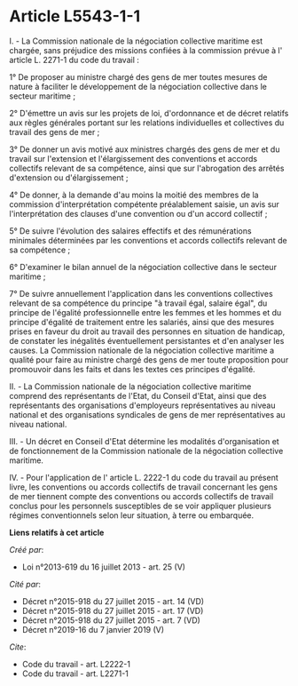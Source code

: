 # Article L5543-1-1

I. - La Commission nationale de la négociation collective maritime est chargée, sans préjudice des missions confiées à la
commission prévue à l' article L. 2271-1 du code du travail : 

1° De proposer au ministre chargé des gens de mer toutes mesures de nature à faciliter le développement de la négociation
collective dans le secteur maritime ; 

2° D'émettre un avis sur les projets de loi, d'ordonnance et de décret relatifs aux règles générales portant sur les
relations individuelles et collectives du travail des gens de mer ; 

3° De donner un avis motivé aux ministres chargés des gens de mer et du travail sur l'extension et l'élargissement des
conventions et accords collectifs relevant de sa compétence, ainsi que sur l'abrogation des arrêtés d'extension ou
d'élargissement ; 

4° De donner, à la demande d'au moins la moitié des membres de la commission d'interprétation compétente préalablement
saisie, un avis sur l'interprétation des clauses d'une convention ou d'un accord collectif ; 

5° De suivre l'évolution des salaires effectifs et des rémunérations minimales déterminées par les conventions et accords
collectifs relevant de sa compétence ; 

6° D'examiner le bilan annuel de la négociation collective dans le secteur maritime ; 

7° De suivre annuellement l'application dans les conventions collectives relevant de sa compétence du principe "à travail
égal, salaire égal", du principe de l'égalité professionnelle entre les femmes et les hommes et du principe d'égalité de
traitement entre les salariés, ainsi que des mesures prises en faveur du droit au travail des personnes en situation de
handicap, de constater les inégalités éventuellement persistantes et d'en analyser les causes. La Commission nationale de la
négociation collective maritime a qualité pour faire au ministre chargé des gens de mer toute proposition pour promouvoir
dans les faits et dans les textes ces principes d'égalité. 

II. - La Commission nationale de la négociation collective maritime comprend des représentants de l'Etat, du Conseil d'Etat,
ainsi que des représentants des organisations d'employeurs représentatives au niveau national et des organisations syndicales
de gens de mer représentatives au niveau national. 

III. - Un décret en Conseil d'Etat détermine les modalités d'organisation et de fonctionnement de la Commission nationale de
la négociation collective maritime. 

IV. - Pour l'application de l' article L. 2222-1 du code du travail au présent livre, les conventions ou accords collectifs
de travail concernant les gens de mer tiennent compte des conventions ou accords collectifs de travail conclus pour les
personnels susceptibles de se voir appliquer plusieurs régimes conventionnels selon leur situation, à terre ou embarquée.

**Liens relatifs à cet article**

_Créé par_:

  - Loi n°2013-619 du 16 juillet 2013 - art. 25 (V)

_Cité par_:

  - Décret n°2015-918 du 27 juillet 2015 - art. 14 (VD)
  - Décret n°2015-918 du 27 juillet 2015 - art. 17 (VD)
  - Décret n°2015-918 du 27 juillet 2015 - art. 7 (VD)
  - Décret n°2019-16 du 7 janvier 2019 (V)

_Cite_:

  - Code du travail - art. L2222-1
  - Code du travail - art. L2271-1
